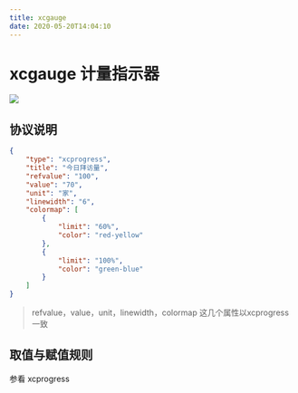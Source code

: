 ```yaml
---
title: xcgauge
date: 2020-05-20T14:04:10
---
```


# xcgauge 计量指示器

![](http://apaas.wxchina.com:8881/wp-content/uploads/guage.png)

## 协议说明

```json
{
    "type": "xcprogress",
    "title": "今日拜访量",
    "refvalue": "100",
    "value": "70",
    "unit": "家",
    "linewidth": "6",
    "colormap": [
        {
            "limit": "60%",
            "color": "red-yellow"
        },
        {
            "limit": "100%",
            "color": "green-blue"
        }
    ]
}
```

> refvalue，value，unit，linewidth，colormap 这几个属性以xcprogress一致

## 取值与赋值规则

参看 xcprogress